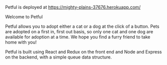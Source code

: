 Petful is deployed at https://mighty-plains-37676.herokuapp.com/

Welcome to Petful

Petful allows you to adopt either a cat or a dog at the click of a button. Pets are adopted on a first in, first out basis, so only one cat and one dog are available for adoption at a time. We hope you find a furry friend to take home with you!

Petful is built using React and Redux on the front end and Node and Express on the backend, with a simple queue data structure.
